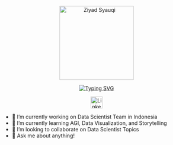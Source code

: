 <p align="center">
  <a href="https://github.com/ziyadn">
    <img width="200px" src="https://storage.googleapis.com/codingid-storage-bucket/storage/uploads/coach-event/1644218369WhatsApp%20Image%202022-01-18%20at%2016.09.43.png" alt="Ziyad Syauqi" /></a>
</p>

<p align="center">
<a href="https://git.io/typing-svg"><img src="https://readme-typing-svg.demolab.com?font=Fira+Code&pause=1000&width=435&lines=Professional+Data+Scientist;Minerva+of+Mathematician;Teach+&+Learn" alt="Typing SVG" /></a>
</p>

<!-- Social icons section -->
<p align="center">
  <a href="https://www.linkedin.com/in/ziyadsyauqif/"><img width="32px" alt="LinkedIn" title="LinkedIn" src="https://i.imgur.com/yRpa1dQ.png"/></a>
</p>

- 🔭 I’m currently working on Data Scientist Team in Indonesia
- 🌱 I’m currently learning AGI, Data Visualization, and Storytelling
- 👯 I’m looking to collaborate on Data Scientist Topics
- 💬 Ask me about anything!
